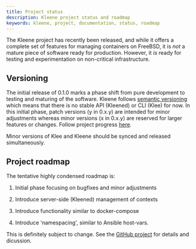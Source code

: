 ```yaml
---
title: Project status 
description: Kleene project status and roadmap
keywords: kleene, project, documentation, status, roadmap
---
```


The Kleene project has recently been released, and while it offers a complete
set of features for managing containers on FreeBSD, it is *not* a mature piece of
software ready for production. However, it *is* ready for testing and
experimentation on non-critical infrastructure.

## Versioning

The initial release of 0.1.0 marks a phase shift from pure development to testing
and maturing of the software. Kleene follows [semantic versioning](https://semver.org/)
which means that there is no stable API (Kleened) or CLI (Klee) for now.
In this initial phase, patch versions (y in 0.x.y) are intended for minor
adjustments whereas minor versions (x in 0.x.y) are reserved for larger features
or changes. Follow project progress [here](/release-notes/).

Minor versions of Klee and Kleene should be synced and released simultaneously.

## Project roadmap

The tentative highly condensed roadmap is:

1. Initial phase focusing on bugfixes and minor adjustments

2. Introduce server-side (Kleened) management of contexts

3. Introduce functionality similar to docker-compose

4. Introduce 'namespacing', similar to Ansible host-vars.

This is definitely subject to change. See the [GitHub project](https://github.com/kleene) for
details and dicussion.

